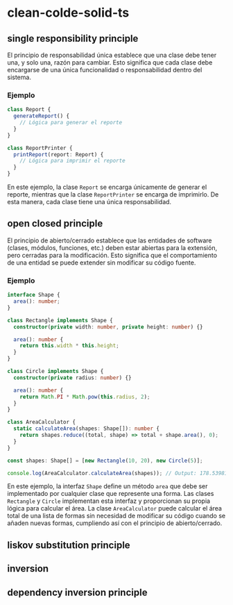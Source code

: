 # clean-colde-solid-ts

## single responsibility principle

El principio de responsabilidad única establece que una clase debe tener una, y solo una, razón para cambiar. Esto significa que cada clase debe encargarse de una única funcionalidad o responsabilidad dentro del sistema.

### Ejemplo

```typescript
class Report {
  generateReport() {
    // Lógica para generar el reporte
  }
}

class ReportPrinter {
  printReport(report: Report) {
    // Lógica para imprimir el reporte
  }
}
```

En este ejemplo, la clase `Report` se encarga únicamente de generar el reporte, mientras que la clase `ReportPrinter` se encarga de imprimirlo. De esta manera, cada clase tiene una única responsabilidad.

## open closed principle

El principio de abierto/cerrado establece que las entidades de software (clases, módulos, funciones, etc.) deben estar abiertas para la extensión, pero cerradas para la modificación. Esto significa que el comportamiento de una entidad se puede extender sin modificar su código fuente.

### Ejemplo

```typescript
interface Shape {
  area(): number;
}

class Rectangle implements Shape {
  constructor(private width: number, private height: number) {}

  area(): number {
    return this.width * this.height;
  }
}

class Circle implements Shape {
  constructor(private radius: number) {}

  area(): number {
    return Math.PI * Math.pow(this.radius, 2);
  }
}

class AreaCalculator {
  static calculateArea(shapes: Shape[]): number {
    return shapes.reduce((total, shape) => total + shape.area(), 0);
  }
}

const shapes: Shape[] = [new Rectangle(10, 20), new Circle(5)];

console.log(AreaCalculator.calculateArea(shapes)); // Output: 178.53981633974485
```

En este ejemplo, la interfaz `Shape` define un método `area` que debe ser implementado por cualquier clase que represente una forma. Las clases `Rectangle` y `Circle` implementan esta interfaz y proporcionan su propia lógica para calcular el área. La clase `AreaCalculator` puede calcular el área total de una lista de formas sin necesidad de modificar su código cuando se añaden nuevas formas, cumpliendo así con el principio de abierto/cerrado.

## liskov substitution principle

## inversion

## dependency inversion principle

##
